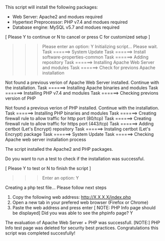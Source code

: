 This script will install the following packages: 
- Web Server: Apache2 and modues required
- Hypertext Preprocessor: PHP v7.4  and modues required
- Database engine: MySQL v5.7 and modues required


[ Please Y to continue or N to cancel or  press C for customized setup ]
>>> Please enter an option:  Y
Initializing script... Please wait.
Task ======> System Update 
Task ======> Install software-properties-common 
Task ======> Adding repository 
Task ======> Installing Apache Web Server and modules 
Task ======>  Check for previons Apache installation 

Not found a previous verion of Apache Web Server installed. Continue with the installation.
Task ======> Installing Apache binaries and modules 
Task ======> Installing PHP v7.4 and modules 
Task ======> Checking previons version of PHP 

Not found a previous verion of PHP installed. Continue with the installation.
Task ======> Installing PHP binaries and modules 
Task ======> Creating firewall rule to allow traffic for http port (80/tcp)
Task ======> Creating firewall rule to allow traffic for https port (443/tcp) 
Task ======> Adding certbot (Let's Encrypt) repository 
Task ======> Instaling certbot (Let's Encrypt) package 
Task ======> System Update 
Task ======> Checking Apache web server installation process 

The script installed the Apache2 and PHP packages.

Do you want to run a test to check if the installation was successful.

[ Please Y to test or N to finish the script  ]
>>> Enter an option:  Y

Creating a php test file...
Please follow next steps
1. Copy the following web address: http://X.X.X.X/index.php
2. Open a new tab in your prefered web browser (Firefox or Chrome)
3. Paste the web address and press enter
[ NOTE: PHP Info page should be displayed]
Did you was able to see the phpinfo page? Y


The evaluation of Apache Web Server + PHP was successfull.
[NOTE:] PHP Info test page was deleted for security best practices.
Congratulations this script was completed succesfully!
